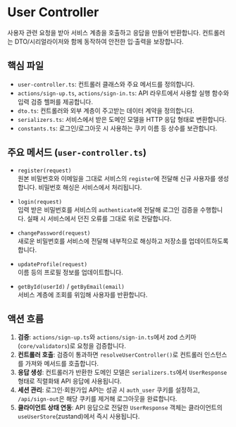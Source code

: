 # User Controller

사용자 관련 요청을 받아 서비스 계층을 호출하고 응답을 만들어 반환합니다. 컨트롤러는 DTO/시리얼라이저와 함께 동작하여 안전한 입·출력을 보장합니다.

## 핵심 파일

- `user-controller.ts`: 컨트롤러 클래스와 주요 메서드를 정의합니다.
- `actions/sign-up.ts`, `actions/sign-in.ts`: API 라우트에서 사용할 실행 함수와 입력 검증 헬퍼를 제공합니다.
- `dto.ts`: 컨트롤러와 외부 계층이 주고받는 데이터 계약을 정의합니다.
- `serializers.ts`: 서비스에서 받은 도메인 모델을 HTTP 응답 형태로 변환합니다.
- `constants.ts`: 로그인/로그아웃 시 사용하는 쿠키 이름 등 상수를 보관합니다.

## 주요 메서드 (`user-controller.ts`)

- `register(request)`  
  원본 비밀번호와 이메일을 그대로 서비스의 `register`에 전달해 신규 사용자를 생성합니다. 비밀번호 해싱은 서비스에서 처리됩니다.

- `login(request)`  
  입력 받은 비밀번호를 서비스의 `authenticate`에 전달해 로그인 검증을 수행합니다. 실패 시 서비스에서 던진 오류를 그대로 위로 전달합니다.

- `changePassword(request)`  
  새로운 비밀번호를 서비스에 전달해 내부적으로 해싱하고 저장소를 업데이트하도록 합니다.

- `updateProfile(request)`  
  이름 등의 프로필 정보를 업데이트합니다.

- `getById(userId)` / `getByEmail(email)`  
  서비스 계층에 조회를 위임해 사용자를 반환합니다.

## 액션 흐름

1. **검증**: `actions/sign-up.ts`와 `actions/sign-in.ts`에서 zod 스키마(`core/validators`)로 요청을 검증합니다.
2. **컨트롤러 호출**: 검증이 통과하면 `resolveUserController()`로 컨트롤러 인스턴스를 가져와 메서드를 호출합니다.
3. **응답 생성**: 컨트롤러가 반환한 도메인 모델은 `serializers.ts`에서 `UserResponse` 형태로 직렬화돼 API 응답에 사용됩니다.
4. **세션 관리**: 로그인·회원가입 API는 성공 시 `auth_user` 쿠키를 설정하고, `/api/sign-out`은 해당 쿠키를 제거해 로그아웃을 완료합니다.
5. **클라이언트 상태 연동**: API 응답으로 전달한 `UserResponse` 객체는 클라이언트의 `useUserStore`(zustand)에서 즉시 사용됩니다.
